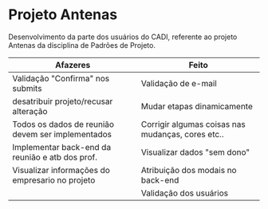Projeto Antenas
===============

Desenvolvimento da parte dos usuários do CADI, referente ao projeto Antenas da disciplina de Padrões de Projeto.

|                    **Afazeres**                  |      **Feito**      |
---------------------------------------------------|----------------------------------------------------------------------|
Validação "Confirma" nos submits                   | Validação de e-mail                                                  |
desatribuir projeto/recusar alteração              | Mudar etapas dinamicamente                                           |
Todos os dados de reunião devem ser implementados  | Corrigir algumas coisas nas mudanças, cores etc..                    |
Implementar back-end da reunião e atb dos prof.    | Visualizar dados "sem dono"                                          |
Visualizar informações do empresario no projeto    | Atribuição dos modais no back-end                                    |
|                                                  |Validação dos usuários                                                |                |                                                  |                                                                      |
